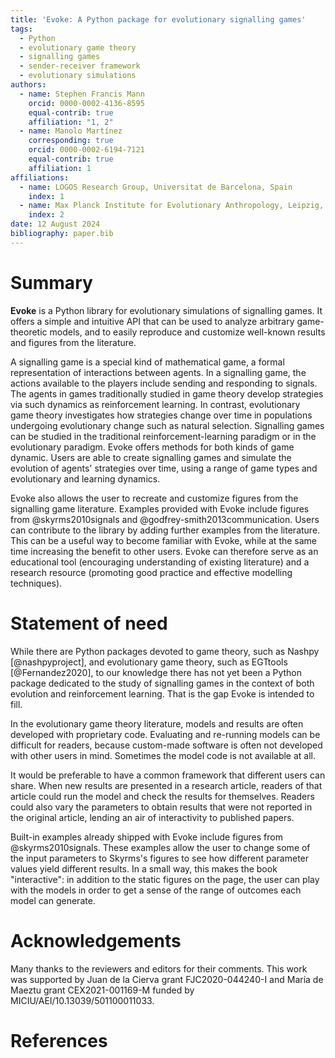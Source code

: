 ```yaml
---
title: 'Evoke: A Python package for evolutionary signalling games'
tags:
  - Python
  - evolutionary game theory
  - signalling games
  - sender-receiver framework
  - evolutionary simulations
authors:
  - name: Stephen Francis Mann
    orcid: 0000-0002-4136-8595
    equal-contrib: true
    affiliation: "1, 2"
  - name: Manolo Martínez
    corresponding: true
    orcid: 0000-0002-6194-7121
    equal-contrib: true
    affiliation: 1
affiliations:
  - name: LOGOS Research Group, Universitat de Barcelona, Spain
    index: 1
  - name: Max Planck Institute for Evolutionary Anthropology, Leipzig, Germany
    index: 2
date: 12 August 2024
bibliography: paper.bib
---
```


# Summary

**Evoke** is a Python library for evolutionary simulations of signalling games.
It offers a simple and intuitive API that can be used to analyze arbitrary game-theoretic models, and to easily reproduce and customize well-known results and figures from the literature.

A signalling game is a special kind of mathematical game, a formal representation of interactions between agents.
In a signalling game, the actions available to the players include sending and responding to signals.
The agents in games traditionally studied in game theory develop strategies via such dynamics as reinforcement learning.
In contrast, evolutionary game theory investigates how strategies change over time in populations undergoing evolutionary change such as natural selection.
Signalling games can be studied in the traditional reinforcement-learning paradigm or in the evolutionary paradigm.
Evoke offers methods for both kinds of game dynamic.
Users are able to create signalling games and simulate the evolution of agents' strategies over time, using a range of game types and evolutionary and learning dynamics.

Evoke also allows the user to recreate and customize figures from the signalling game literature.
Examples provided with Evoke include figures from @skyrms2010signals and @godfrey-smith2013communication.
Users can contribute to the library by adding further examples from the literature.
This can be a useful way to become familiar with Evoke, while at the same time increasing the benefit to other users.
Evoke can therefore serve as an educational tool (encouraging understanding of existing literature) and a research resource (promoting good practice and effective modelling techniques).

# Statement of need

While there are Python packages devoted to game theory, such as Nashpy [@nashpyproject], and evolutionary game theory, such as EGTtools [@Fernandez2020], to our knowledge there has not yet been a Python package dedicated to the study of signalling games in the context of both evolution and reinforcement learning.
That is the gap Evoke is intended to fill.

In the evolutionary game theory literature, models and results are often developed with proprietary code.
Evaluating and re-running models can be difficult for readers, because custom-made software is often not developed with other users in mind.
Sometimes the model code is not available at all.

It would be preferable to have a common framework that different users can share.
When new results are presented in a research article, readers of that article could run the model and check the results for themselves.
Readers could also vary the parameters to obtain results that were not reported in the original article, lending an air of interactivity to published papers.

Built-in examples already shipped with Evoke include figures from @skyrms2010signals.
These examples allow the user to change some of the input parameters to Skyrms's figures to see how different parameter values yield different results.
In a small way, this makes the book "interactive": in addition to the static figures on the page, the user can play with the models in order to get a sense of the range of outcomes each model can generate.

# Acknowledgements

Many thanks to the reviewers and editors for their comments.
This work was supported by Juan de la Cierva grant FJC2020-044240-I and María de Maeztu grant CEX2021-001169-M funded by MICIU/AEI/10.13039/501100011033.

# References